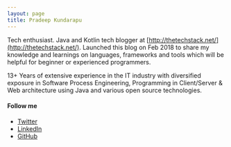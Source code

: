 ```yaml
---
layout: page
title: Pradeep Kundarapu
---
```


Tech enthusiast. Java and Kotlin tech blogger at [http://thetechstack.net/](http://thetechstack.net/). Launched this blog on Feb 2018 to share my knowledge and learnings on languages, frameworks and tools which will be helpful for beginner or experienced programmers.

13+ Years of extensive experience in the IT industry with diversified exposure in Software Process Engineering, Programming in Client/Server & Web architecture using Java and various open source technologies.

#### Follow me

* [Twitter](https://twitter.com/PradeepK4J)
* [LinkedIn](https://www.linkedin.com/in/pradeepkundarapu/)
* [GitHub](https://github.com/kpradeep12)
